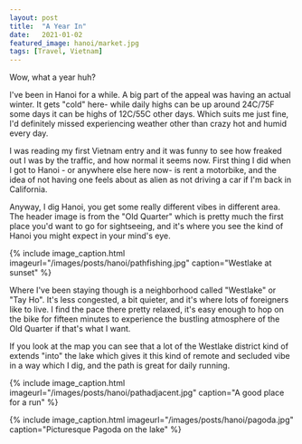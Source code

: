 ```yaml
---
layout: post
title:  "A Year In"
date:   2021-01-02
featured_image: hanoi/market.jpg
tags: [Travel, Vietnam]
---
```


Wow, what a year huh?

I've been in Hanoi for a while. A big part of the appeal was having an actual winter. It gets "cold" here- while daily highs can be up around 24C/75F some days it can be highs of 12C/55C other days. Which suits me just fine, I'd definitely missed experiencing weather other than crazy hot and humid every day.

I was reading my first Vietnam entry and it was funny to see how freaked out I was by the traffic, and how normal it seems now. First thing I did when I got to Hanoi - or anywhere else here now- is rent a motorbike, and the idea of not having one feels about as alien as not driving a car if I'm back in California. 

Anyway, I dig Hanoi, you get some really different vibes in different area. The header image is from the "Old Quarter" which is pretty much the first place you'd want to go for sightseeing, and it's where you see the kind of Hanoi you might expect in your mind's eye.

{% include image_caption.html imageurl="/images/posts/hanoi/pathfishing.jpg" caption="Westlake at sunset" %}

Where I've been staying though is a neighborhood called "Westlake" or "Tay Ho". It's less congested, a bit quieter, and it's where lots of foreigners like to live. I find the pace there pretty relaxed, it's easy enough to hop on the bike for fifteen minutes to experience the bustling atmosphere of the Old Quarter if that's what I want.

If you look at the map you can see that a lot of the Westlake district kind of extends "into" the lake which gives it this kind of remote and secluded vibe in a way which I dig, and the path is great for daily running. 

{% include image_caption.html imageurl="/images/posts/hanoi/pathadjacent.jpg" caption="A good place for a run" %}

{% include image_caption.html imageurl="/images/posts/hanoi/pagoda.jpg" caption="Picturesque Pagoda on the lake" %}
